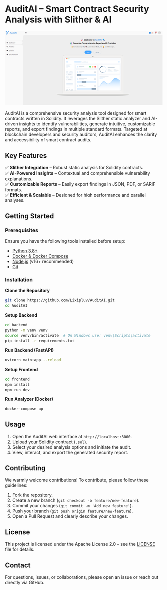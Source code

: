 
# AuditAI – Smart Contract Security Analysis with Slither & AI

![AuditAI Dashboard](assets/auditai-dashboard.png)

AuditAI is a comprehensive security analysis tool designed for smart contracts written in Solidity. It leverages the Slither static analyzer and AI-driven insights to identify vulnerabilities, generate intuitive, customizable reports, and export findings in multiple standard formats. Targeted at blockchain developers and security auditors, AuditAI enhances the clarity and accessibility of smart contract audits.

## Key Features

✅ **Slither Integration** – Robust static analysis for Solidity contracts.  
✅ **AI-Powered Insights** – Contextual and comprehensible vulnerability explanations.  
✅ **Customizable Reports** – Easily export findings in JSON, PDF, or SARIF formats.  
✅ **Efficient & Scalable** – Designed for high performance and parallel analyses.

## Getting Started

### Prerequisites

Ensure you have the following tools installed before setup:

- [Python 3.8+](https://www.python.org/downloads/)
- [Docker & Docker Compose](https://docs.docker.com/get-docker/)
- [Node.js](https://nodejs.org/) (v16+ recommended)
- [Git](https://git-scm.com/downloads)

### Installation

**Clone the Repository**

```bash
git clone https://github.com/Lixipluv/AuditAI.git
cd AuditAI
```

**Setup Backend**

```bash
cd backend
python -m venv venv
source venv/bin/activate  # On Windows use: venv\Scripts\activate
pip install -r requirements.txt
```

**Run Backend (FastAPI)**

```bash
uvicorn main:app --reload
```

**Setup Frontend**

```bash
cd frontend
npm install
npm run dev
```

**Run Analyzer (Docker)**

```bash
docker-compose up
```

## Usage

1. Open the AuditAI web interface at `http://localhost:3000`.
2. Upload your Solidity contract (`.sol`).
3. Select your desired analysis options and initiate the audit.
4. View, interact, and export the generated security report.

## Contributing

We warmly welcome contributions! To contribute, please follow these guidelines:

1. Fork the repository.
2. Create a new branch (`git checkout -b feature/new-feature`).
3. Commit your changes (`git commit -m 'Add new feature'`).
4. Push your branch (`git push origin feature/new-feature`).
5. Open a Pull Request and clearly describe your changes.

## License

This project is licensed under the Apache License 2.0 – see the [LICENSE](LICENSE) file for details.

## Contact

For questions, issues, or collaborations, please open an issue or reach out directly via GitHub.
